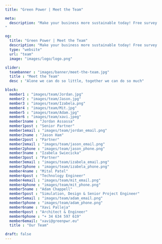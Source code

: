 ```yaml
---
title: "Green Power | Meet the Team"

meta:
  description: "Make your business more sustainable today! Free survey! Save money and cut emissions - turnkey Solar solutions. Up to 25 years warranty on Solar Panels for your business.
"

og:
  title: "Green Power | Meet the Team"
  description: "Make your business more sustainable today! Free survey! Save money and cut emissions - turnkey Solar solutions. Up to 25 years warranty on Solar Panels for your business." 
  type: "website"
  url: "team"
  image: "images/logo/logo.png"

slider:
  teambanner : "images/banner/meet-the-team.jpg"
  title : "Meet the Team"
  desc : "Alone we can do so little, together we can do so much"

block:
  member1 : "images/team/Jordan.jpg"
  member2 : "images/team/Jason.jpg"
  member3 : "images/team/Izabela.png"
  member4 : "images/team/Mit.jpg"
  member5 : "images/team/Adam.jpg"
  member6 : "images/team/xavi.jpeg"
  member1name : "Jordan Assassa"
  member1post : "Senior Partner"
  member1email : "images/team/jordan_email.png"
  member2name : "Jason Ham"
  member2post : "Partner"
  member2email : "images/team/jason_email.png"
  member2phone : "images/team/jason_phone.png"
  member3name : "Izabela Swiecicka"
  member3post : "Partner"
  member3email : "images/team/izabela_email.png"
  member3phone : "images/team/izabela_phone.png"
  member4name : "Mital Patel"
  member4post : "Technology Engineer"
  member4email : "images/team/mit_email.png"
  member4phone : "images/team/mit_phone.png"
  member5name : "Adam Chappell"
  member5post : "Simulation, Design & Senior Project Engineer"
  member5email : "images/team/adam_email.png"
  member5phone : "images/team/adam_phone.png"
  member6name : "Xavi Palleja"
  member6post : "Architect & Engineer"
  member6phone : "+ 34 634 597 619"
  member6email: "xavi@greenpwr.eu"
  title : "Our Team"

draft: false
---
```

